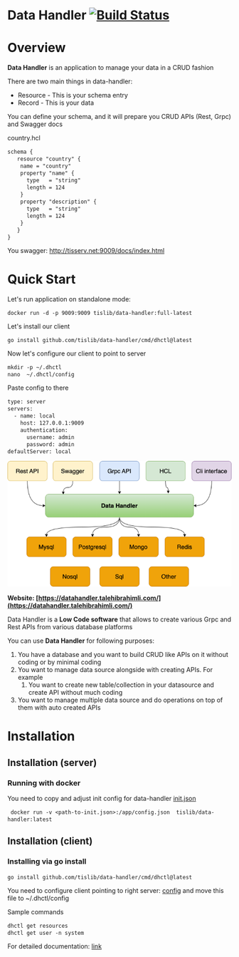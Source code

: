 Data Handler [![Build Status](https://app.travis-ci.com/tislib/data-handler.svg?branch=master)](https://app.travis-ci.com/tislib/data-handler)
======================

# Overview

**Data Handler** is an application to manage your data in a CRUD fashion

There are two main things in data-handler:

* Resource - This is your schema entry
* Record - This is your data

You can define your schema, and it will prepare you CRUD APIs (Rest, Grpc) and Swagger docs

country.hcl
```
schema {
   resource "country" {
    name = "country"
    property "name" {
      type   = "string"
      length = 124
    }
    property "description" {
      type   = "string"
      length = 124
    }
   }
}
```

You swagger: http://tisserv.net:9009/docs/index.html


# Quick Start

Let's run application on standalone mode:

```
docker run -d -p 9009:9009 tislib/data-handler:full-latest
```

Let's install our client
```
go install github.com/tislib/data-handler/cmd/dhctl@latest
```

Now let's configure our client to point to server
```
mkdir -p ~/.dhctl
nano  ~/.dhctl/config
```
Paste config to there
```
type: server
servers:
  - name: local
    host: 127.0.0.1:9009
    authentication:
      username: admin
      password: admin
defaultServer: local
```


[![Build Status](docs/static/Overview.png)](https://app.travis-ci.com/tislib/data-handler)

**Website: [https://datahandler.talehibrahimli.com/](https://datahandler.talehibrahimli.com/)**

Data Handler is a **Low Code software** that allows to create various Grpc and Rest APIs from various database platforms

You can use **Data Handler** for following purposes:

1. You have a database and you want to build CRUD like APIs on it without coding or by minimal coding
2. You want to manage data source alongside with creating APIs. For example
    1. You want to create new table/collection in your datasource and create API without much coding
3. You want to manage multiple data source and do operations on top of them with auto created APIs

# Installation

## Installation (server)

### Running with docker

You need to copy and adjust init config for data-handler
[init.json](examples/data/init.example.json)

```
 docker run -v <path-to-init.json>:/app/config.json  tislib/data-handler:latest
```

## Installation (client)

### Installing via go install

```
go install github.com/tislib/data-handler/cmd/dhctl@latest
```

You need to configure client pointing to right server:
[config](examples/data/dhctl.example.config) and move this file to ~/.dhctl/config

Sample commands

```
dhctl get resources
dhctl get user -n system
```

For detailed documentation: [link](docs/content/old/dhctl.md)